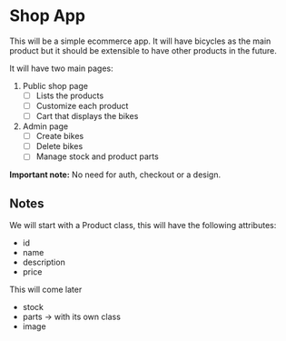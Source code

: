 # Shop App

This will be a simple ecommerce app. It will have bicycles as the main product
but it should be extensible to have other products in the future.

It will have two main pages:

1. Public shop page
   - [ ] Lists the products
   - [ ] Customize each product
   - [ ] Cart that displays the bikes

2. Admin page
   - [ ] Create bikes
   - [ ] Delete bikes
   - [ ] Manage stock and product parts

**Important note:**
No need for auth, checkout or a design.

## Notes

We will start with a Product class, this will have the following attributes:
- id
- name
- description
- price

This will come later
- stock
- parts -> with its own class
- image
